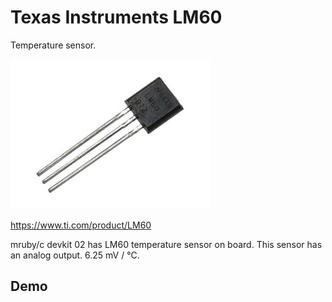 # Texas Instruments LM60

Temperature sensor.

<img src="https://github.com/mrubyc/devkit02/raw/main/samples/LM60_Temp/img/LM60.jpg">

https://www.ti.com/product/LM60

mruby/c devkit 02 has LM60 temperature sensor on board.
This sensor has an analog output. 6.25 mV / ℃.

## Demo

